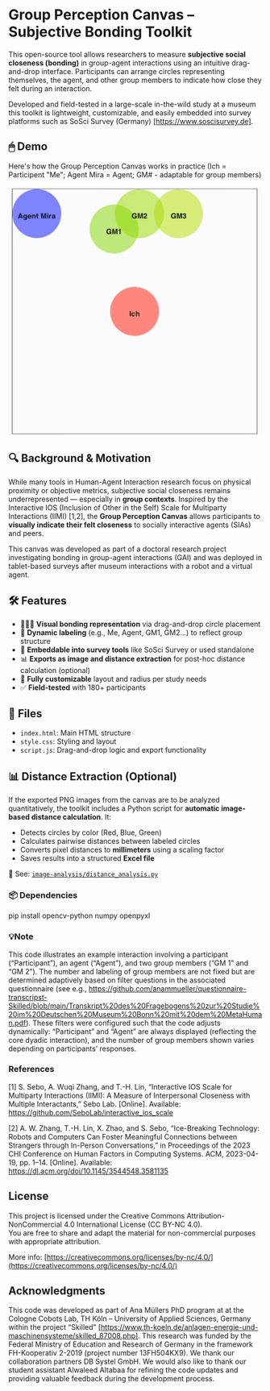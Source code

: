# Group Perception Canvas – Subjective Bonding Toolkit

This open-source tool allows researchers to measure **subjective social closeness (bonding)** in group-agent interactions using an intuitive drag-and-drop interface. Participants can arrange circles representing themselves, the agent, and other group members to indicate how close they felt during an interaction.

Developed and field-tested in a large-scale in-the-wild study at a museum this toolkit is lightweight, customizable, and easily embedded into survey platforms such as SoSci Survey (Germany) [https://www.soscisurvey.de].

## 🖱 Demo

Here's how the Group Perception Canvas works in practice (Ich = Participent "Me"; Agent Mira = Agent; GM# - adaptable for group members)

![Group Canvas Demo](Demo-gpc.gif)


## 🔍 Background & Motivation

While many tools in Human-Agent Interaction research focus on physical proximity or objective metrics, subjective social closeness remains underrepresented — especially in **group contexts**. Inspired by the  Interactive IOS (Inclusion of Other in the Self) Scale for Multiparty Interactions (IIMI) [1,2], the **Group Perception Canvas** allows participants to **visually indicate their felt closeness** to socially interactive agents (SIAs) and peers.

This canvas was developed as part of a doctoral research project investigating bonding in group-agent interactions (GAI) and was deployed in tablet-based surveys after museum interactions with a robot and a virtual agent.

## 🛠 Features

- 🧑‍🤝‍🧑 **Visual bonding representation** via drag-and-drop circle placement
- 🔄 **Dynamic labeling** (e.g., Me, Agent, GM1, GM2…) to reflect group structure
- 📱 **Embeddable into survey tools** like SoSci Survey or used standalone
- 📊 **Exports as image and distance extraction** for post-hoc distance calculation (optional)
- 🧩 **Fully customizable** layout and radius per study needs
- ✅ **Field-tested** with 180+ participants

## 📁 Files

- `index.html`: Main HTML structure
- `style.css`: Styling and layout
- `script.js`: Drag-and-drop logic and export functionality

 ## 📊 Distance Extraction (Optional)

If the exported PNG images from the canvas are to be analyzed quantitatively, the toolkit includes a Python script for **automatic image-based distance calculation**. It:

- Detects circles by color (Red, Blue, Green)
- Calculates pairwise distances between labeled circles
- Converts pixel distances to **millimeters** using a scaling factor
- Saves results into a structured **Excel file**

📄 See: [`image-analysis/distance_analysis.py`](image-analysis/distance_analysis.py)

### 📦 Dependencies

pip install opencv-python numpy openpyxl

### 💡Note

This code illustrates an example interaction involving a participant (“Participant”), an agent (“Agent”), and two group members (“GM 1” and “GM 2”). The number and labeling of group members are not fixed but are determined adaptively based on filter questions in the associated questionnaire (see e.g., https://github.com/anammueller/questionnaire-transcripst-Skilled/blob/main/Transkript%20des%20Fragebogens%20zur%20Studie%20im%20Deutschen%20Museum%20Bonn%20mit%20dem%20MetaHuman.pdf). These filters were configured such that the code adjusts dynamically: “Participant” and “Agent” are always displayed (reflecting the core dyadic interaction), and the number of group members shown varies depending on participants’ responses.

### References

[1]  S. Sebo, A. Wuqi Zhang, and T.-H. Lin, “Interactive IOS Scale for Multiparty Interactions (IIMI): A Measure of Interpersonal Closeness with Multiple Interactants,” Sebo Lab. [Online]. Available: https://github.com/SeboLab/interactive_ios_scale

[2] A. W. Zhang, T.-H. Lin, X. Zhao, and S. Sebo, “Ice-Breaking Technology: Robots and Computers Can Foster Meaningful Connections between Strangers through In-Person Conversations,” in Proceedings of the 2023 CHI Conference on Human Factors in Computing Systems. ACM, 2023-04-19, pp. 1–14. [Online]. Available: https://dl.acm.org/doi/10.1145/3544548.3581135
  
## License

This project is licensed under the Creative Commons Attribution-NonCommercial 4.0 International License (CC BY-NC 4.0).  
You are free to share and adapt the material for non-commercial purposes with appropriate attribution.

More info: [https://creativecommons.org/licenses/by-nc/4.0/](https://creativecommons.org/licenses/by-nc/4.0/)


## Acknowledgments

This code was developed as part of Ana Müllers PhD program at at the Cologne Cobots Lab, TH Köln – University of Applied Sciences, Germany within the project “Skilled” [https://www.th-koeln.de/anlagen-energie-und-maschinensysteme/skilled_87008.php]. This research was funded by the Federal Ministry of Education and Research of Germany in the framework FH-Kooperativ 2-2019 (project number 13FH504KX9). We thank our collaboration partners DB Systel GmbH. We would also like to thank our student assistant Alwaleed Altabaa for refining the code updates and providing valuable feedback during the development process.

